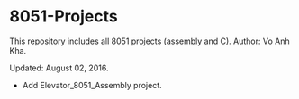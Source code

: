 # 8051-Projects

This repository includes all 8051 projects (assembly and C).
Author: Vo Anh Kha.

Updated: August 02, 2016.
- Add Elevator_8051_Assembly project.
